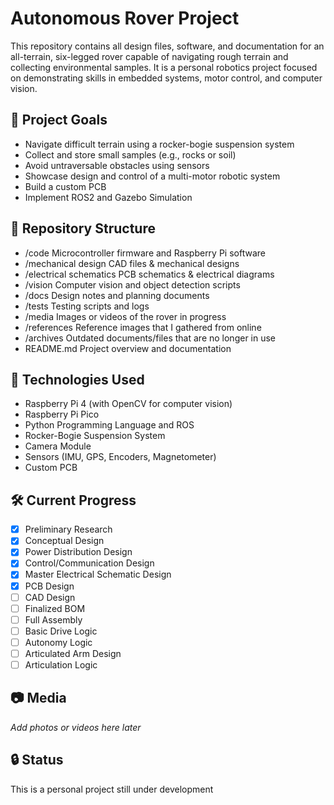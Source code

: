 
# Autonomous Rover Project

This repository contains all design files, software, and documentation for an all-terrain, six-legged rover capable of navigating rough terrain and collecting environmental samples. It is a personal robotics project focused on demonstrating skills in embedded systems, motor control, and computer vision.

## 🚀 Project Goals

- Navigate difficult terrain using a rocker-bogie suspension system
- Collect and store small samples (e.g., rocks or soil)
- Avoid untraversable obstacles using sensors
- Showcase design and control of a multi-motor robotic system
- Build a custom PCB
- Implement ROS2 and Gazebo Simulation

## 📁 Repository Structure

- /code                       Microcontroller firmware and Raspberry Pi software  
- /mechanical design          CAD files & mechanical designs
- /electrical schematics      PCB schematics & electrical diagrams
- /vision                     Computer vision and object detection scripts  
- /docs                       Design notes and planning documents 
- /tests                      Testing scripts and logs  
- /media                      Images or videos of the rover in progress
- /references                 Reference images that I gathered from online
- /archives                   Outdated documents/files that are no longer in use
- README.md                   Project overview and documentation  

## 🧰 Technologies Used

- Raspberry Pi 4 (with OpenCV for computer vision)
- Raspberry Pi Pico
- Python Programming Language and ROS
- Rocker-Bogie Suspension System
- Camera Module
- Sensors (IMU, GPS, Encoders, Magnetometer)
- Custom PCB

## 🛠️ Current Progress

- [x] Preliminary Research
- [x] Conceptual Design
- [x] Power Distribution Design
- [x] Control/Communication Design
- [x] Master Electrical Schematic Design
- [x] PCB Design
- [ ] CAD Design
- [ ] Finalized BOM
- [ ] Full Assembly
- [ ] Basic Drive Logic
- [ ] Autonomy Logic
- [ ] Articulated Arm Design
- [ ] Articulation Logic 

## 📷 Media

*Add photos or videos here later*

## 🔒 Status

This is a personal project still under development
